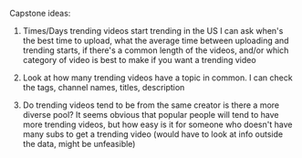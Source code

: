 Capstone ideas:

1) Times/Days trending videos start trending in the US
I can ask when's the best time to upload, what the average time between uploading and trending starts, if there's a common length of the videos, and/or which category of video is best to make if you want a trending video

2) Look at how many trending videos have a topic in common. I can check the tags, channel names, titles, description

3) Do trending videos tend to be from the same creator is there a more diverse pool? It seems obvious that popular people will tend to have more trending videos, but how easy is it for someone who doesn't have many subs to get a trending video (would have to look at info outside the data, might be unfeasible)